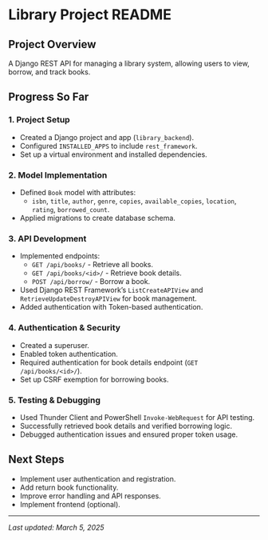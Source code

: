 # Library Project README

## Project Overview
A Django REST API for managing a library system, allowing users to view, borrow, and track books.

## Progress So Far

### 1. **Project Setup**
- Created a Django project and app (`library_backend`).
- Configured `INSTALLED_APPS` to include `rest_framework`.
- Set up a virtual environment and installed dependencies.

### 2. **Model Implementation**
- Defined `Book` model with attributes:
  - `isbn`, `title`, `author`, `genre`, `copies`, `available_copies`, `location`, `rating`, `borrowed_count`.
- Applied migrations to create database schema.

### 3. **API Development**
- Implemented endpoints:
  - `GET /api/books/` - Retrieve all books.
  - `GET /api/books/<id>/` - Retrieve book details.
  - `POST /api/borrow/` - Borrow a book.
- Used Django REST Framework’s `ListCreateAPIView` and `RetrieveUpdateDestroyAPIView` for book management.
- Added authentication with Token-based authentication.

### 4. **Authentication & Security**
- Created a superuser.
- Enabled token authentication.
- Required authentication for book details endpoint (`GET /api/books/<id>/`).
- Set up CSRF exemption for borrowing books.

### 5. **Testing & Debugging**
- Used Thunder Client and PowerShell `Invoke-WebRequest` for API testing.
- Successfully retrieved book details and verified borrowing logic.
- Debugged authentication issues and ensured proper token usage.

## Next Steps
- Implement user authentication and registration.
- Add return book functionality.
- Improve error handling and API responses.
- Implement frontend (optional).

---
_Last updated: March 5, 2025_